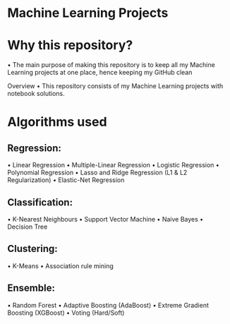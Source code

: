 # Machine Learning Projects
# Why this repository?
• The main purpose of making this repository is to keep all my Machine Learning projects at one place, hence keeping my GitHub clean

Overview
• This repository consists of my Machine Learning projects with notebook solutions.

# Algorithms used
## Regression:
• Linear Regression
• Multiple-Linear Regression
• Logistic Regression
• Polynomial Regression
• Lasso and Ridge Regression (L1 & L2 Regularization)
• Elastic-Net Regression

## Classification:
• K-Nearest Neighbours
• Support Vector Machine
• Naive Bayes
• Decision Tree

## Clustering:
• K-Means
• Association rule mining

## Ensemble:
• Random Forest
• Adaptive Boosting (AdaBoost)
• Extreme Gradient Boosting (XGBoost)
• Voting (Hard/Soft)
